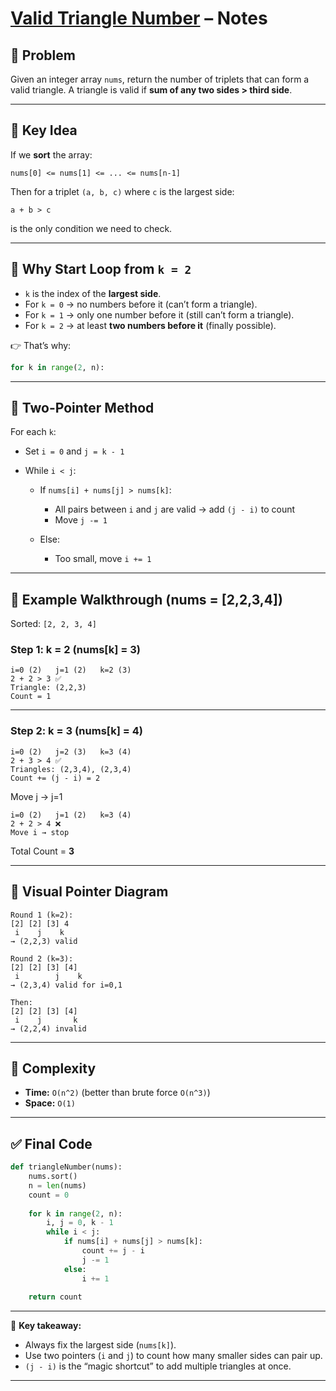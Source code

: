 # [Valid Triangle Number](https://leetcode.com/problems/valid-triangle-number/description/) – Notes

## 🔹 Problem

Given an integer array `nums`, return the number of triplets that can form a valid triangle.
A triangle is valid if **sum of any two sides > third side**.

---

## 🔹 Key Idea

If we **sort** the array:

```
nums[0] <= nums[1] <= ... <= nums[n-1]
```

Then for a triplet `(a, b, c)` where `c` is the largest side:

```
a + b > c
```

is the only condition we need to check.

---

## 🔹 Why Start Loop from `k = 2`

* `k` is the index of the **largest side**.
* For `k = 0` → no numbers before it (can’t form a triangle).
* For `k = 1` → only one number before it (still can’t form a triangle).
* For `k = 2` → at least **two numbers before it** (finally possible).

👉 That’s why:

```python
for k in range(2, n):
```

---

## 🔹 Two-Pointer Method

For each `k`:

* Set `i = 0` and `j = k - 1`
* While `i < j`:

  * If `nums[i] + nums[j] > nums[k]`:

    * All pairs between `i` and `j` are valid → add `(j - i)` to count
    * Move `j -= 1`
  * Else:

    * Too small, move `i += 1`

---

## 🔹 Example Walkthrough (nums = [2,2,3,4])

Sorted: `[2, 2, 3, 4]`

### Step 1: k = 2 (nums[k] = 3)

```
i=0 (2)   j=1 (2)   k=2 (3)
2 + 2 > 3 ✅
Triangle: (2,2,3)
Count = 1
```

---

### Step 2: k = 3 (nums[k] = 4)

```
i=0 (2)   j=2 (3)   k=3 (4)
2 + 3 > 4 ✅
Triangles: (2,3,4), (2,3,4)
Count += (j - i) = 2
```

Move j → j=1

```
i=0 (2)   j=1 (2)   k=3 (4)
2 + 2 > 4 ❌
Move i → stop
```

Total Count = **3**

---

## 🔹 Visual Pointer Diagram

```
Round 1 (k=2):
[2] [2] [3] 4
 i    j    k
→ (2,2,3) valid

Round 2 (k=3):
[2] [2] [3] [4]
 i        j    k
→ (2,3,4) valid for i=0,1

Then:
[2] [2] [3] [4]
 i    j       k
→ (2,2,4) invalid
```

---

## 🔹 Complexity

* **Time:** `O(n^2)` (better than brute force `O(n^3)`)
* **Space:** `O(1)`

---

## ✅ Final Code

```python
def triangleNumber(nums):
    nums.sort()
    n = len(nums)
    count = 0
    
    for k in range(2, n):
        i, j = 0, k - 1
        while i < j:
            if nums[i] + nums[j] > nums[k]:
                count += j - i
                j -= 1
            else:
                i += 1
                
    return count
```

---

🤍 **Key takeaway:**

* Always fix the largest side (`nums[k]`).
* Use two pointers (`i` and `j`) to count how many smaller sides can pair up.
* `(j - i)` is the “magic shortcut” to add multiple triangles at once.

---

